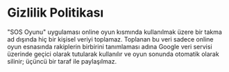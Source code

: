 # Gizlilik Politikası
"SOS Oyunu" uygulaması online oyun kısmında kullanılmak üzere bir takma ad dışında hiç bir kişisel veriyi toplamaz.
Toplanan bu veri sadece online oyun esnasında rakiplerin birbirini tanımlaması adına Google veri servisi üzerinde geçici olarak tutularak kullanılır ve oyun sonunda otomatik olarak silinir; üçüncü bir taraf ile paylaşılmaz.
